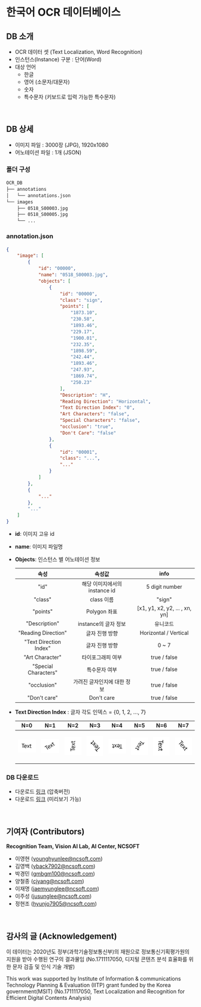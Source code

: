 # 한국어 OCR 데이터베이스

## DB 소개
* OCR 데이터 셋 (Text Localization, Word Recognition)
* 인스턴스(Instance) 구분 : 단어(Word)
* 대상 언어
	* 한글
	* 영어 (소문자/대문자)
	* 숫자
	* 특수문자 (키보드로 입력 가능한 특수문자)

<br/>

## DB 상세
* 이미지 파일 : 3000장 (JPG), 1920x1080
* 어노테이션 파일 : 1개 (JSON)

### 폴더 구성
```bash
OCR_DB
├── annotations
│   └── annotations.json
└── images
    ├── 0518_S00003.jpg
    ├── 0518_S00005.jpg
    └── ...
```

### annotation.json
```json
{
	"image": [
		{
			"id": "00000",
			"name": "0518_S00003.jpg",
			"objects": [
				{
					"id": "00000",
					"class": "sign",
					"points": [
						"1873.10",
						"230.58",
						"1893.46",
						"229.17",
						"1900.01",
						"232.35",
						"1898.59",
						"242.44",
						"1893.46",
						"247.93",
						"1869.74",
						"250.23"
					],
					"Description": "H",
					"Reading Direction": "Horizontal",
					"Text Direction Index": "0",
					"Art Characters": "false",
					"Special Characters": "false",
					"occlusion": "true",
					"Don't Care": "false"
				},
				{
					"id": "00001",
					"class": "...",
					"..."
				}
			]
		},
		{
			"..."
		},
		"..."
	]
}
```

* **id**: 이미지 고유 id
* **name**: 이미지 파일명
* **Objects**: 인스턴스 별 어노테이션 정보
	
	| **속성** | **속성값** | **info** |
	|  :---:  |  :---:  |  :---:  | 
	| "id" | 해당 이미지에서의 instance id | 5 digit number |
	| "class" | class 이름  | "sign" |
	| "points" | Polygon 좌표 | [x1, y1, x2, y2, ... , xn, yn] |
	| "Description" | instance의 글자 정보 | 유니코드 |
	| "Reading Direction" | 글자 진행 방향 | Horizontal / Vertical |
	| "Text Direction Index" | 글자 진행 방향 | 0 ~ 7 |
	| "Art Character" | 타이포그래피 여부 | true / false |
	| "Special Characters" | 특수문자 여부 | true / false |
	| "occlusion" | 가려진 글자인지에 대한 정보 | true / false |
	| "Don't care" | Don't care | true / false |

* **Text Direction Index** : 글자 각도 인덱스 = {0, 1, 2, ..., 7}
	
	| **N=0** | **N=1** | **N=2** | **N=3** | **N=4** | **N=5** | **N=6** | **N=7** |
	|  :---:  |  :---:  |  :---:  |  :---:  |  :---:  |  :---:  |  :---:  |  :---:  |
	| <p align="center"> <img src="pic/n0.PNG"> </p> | <p align="center"> <img src="pic/n1.PNG"> </p> | <p align="center"> <img src="pic/n2.PNG"> </p> | <p align="center"> <img src="pic/n3.PNG"> </p> | <p align="center"> <img src="pic/n4.PNG"> </p> | <p align="center"> <img src="pic/n5.PNG"> </p> | <p align="center"> <img src="pic/n6.PNG"> </p> | <p align="center"> <img src="pic/n7.PNG"> </p> |

### DB 다운로드
* 다운로드 [링크](http://bit.ly/35CKiU0) (압축버전)
* 다운로드 [링크](http://bit.ly/2XCpIPc) (미리보기 가능)

<br/>

## 기여자 (Contributors)
**Recognition Team, Vision AI Lab, AI Center, NCSOFT**
* 이영현 (younghyunlee@ncsoft.com)
* 김영백 (yback7902@ncsoft.com)
* 박경민 (gmbgm100@ncsoft.com)
* 양철종 (cjyang@ncsoft.com)
* 이재명 (jaemyunglee@ncsoft.com)
* 이주성 (jusunglee@ncsoft.com)
* 정현조 (hyunjo7905@ncsoft.com)

<br/>

## 감사의 글 (Acknowledgement)
이 데이터는 2020년도 정부(과학기술정보통신부)의 재원으로 정보통신기획평가원의 지원을 받아 수행된 연구의 결과물임 (No.1711117050, 디지털 콘텐츠 분석 효율화를 위한 문자 검출 및 인식 기술 개발)

This work was supported by Institute of Information & communications Technology Planning & Evaluation (IITP) grant funded by the Korea government(MSIT) (No.1711117050, Text Localization and Recognition for Efficient Digital Contents Analysis)
